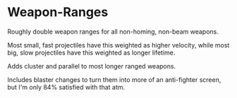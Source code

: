# Weapon-Ranges
Roughly double weapon ranges for all non-homing, non-beam weapons.

Most small, fast projectiles have this weighted as higher velocity, while most big, slow projectiles have this weighted as longer lifetime.

Adds cluster and parallel to most longer ranged weapons.

Includes blaster changes to turn them into more of an anti-fighter screen, but I'm only 84% satisfied with that atm.
